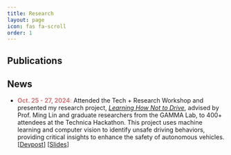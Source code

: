 ```yaml
---
title: Research
layout: page
icon: fas fa-scroll
order: 1
---
```

## Publications


## News

- <span style="color: #ce7476;">**Oct. 25 - 27, 2024**:</span> Attended the Tech + Research Workshop and presented my research project, [*Learning How Not to Drive*](https://inclusion.cs.umd.edu/events/techresearch), advised by Prof. Ming Lin and graduate researchers from the GAMMA Lab, to 400+ attendees at the Technica Hackathon. This project uses machine learning and computer vision to identify unsafe driving behaviors, providing critical insights to enhance the safety of autonomous vehicles.
[[Devpost](https://devpost.com/software/navigating-the-future-predicting-human-behavior-for-avs)] [[Slides](https://docs.google.com/presentation/d/1tbln9eCF0y2cKs9xJYo384RgyCAekG5BIPbl8e8tWFA/edit?usp=sharing)]





